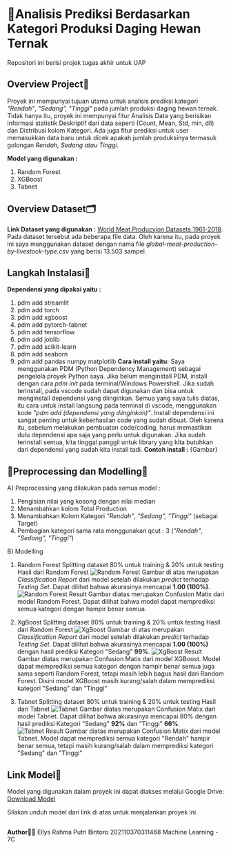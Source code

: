 # 🤖Analisis Prediksi Berdasarkan Kategori Produksi Daging Hewan Ternak

Repositori ini berisi projek tugas akhir untuk UAP

## Overview Project🔎 

Proyek ini mempunyai tujuan utama untuk analisis prediksi kategori _"Rendah"_, _"Sedang",_ _"Tinggi"_  pada jumlah produksi daging hewan ternak.
Tidak hanya itu, proyek ini mempunyai fitur Analisis Data yang berisikan informasi statistik Deskriptif dari data seperti (Count, Mean, Std, min, dll) dan Distribusi kolom Kategori. Ada juga fitur prediksi untuk user memasukkan data baru untuk dicek apakah jumlah produksinya termasuk golongan _Rendah, Sedang atau Tinggi._

**Model yang digunakan :** 
1. Random Forest
2. XGBoost
3. Tabnet

## Overview Dataset🗂️ 

**Link Dataset yang digunakan :** [World Meat Producyion Datasets 1961-2018](https://www.kaggle.com/datasets/pragadesh06/meat-production-datasets1961-2018). Pada dataset tersebut ada beberapa file data. Oleh karena itu, pada proyek ini saya menggunakan dataset dengan nama file _global-meat-production-by-livestock-type.csv_ yang berisi 13.503 sampel.

## Langkah Instalasi🚀

**Dependensi yang dipakai yaitu :**
1. pdm add streamlit
2. pdm add torch
3. pdm add xgboost
4. pdm add pytorch-tabnet
5. pdm add tensorflow
6. pdm add joblib
7. pdm add scikit-learn
8. pdm add seaborn
9. pdm add pandas numpy matplotlib
**Cara install yaitu:**
Saya menggunakan PDM (Python Dependency Management) sebagai pengelola proyek Python saya. Jika belum menginstall PDM, install dengan cara _pdm init_ pada terminal/Windows Powershell. Jika sudah terinstall, pada vscode sudah dapat digunakan dan bisa untuk menginstall dependensi yang diinginkan.
Semua yang saya tulis diatas, itu cara untuk install langsung pada terminal di vscode, menggunakan kode _"pdm add (dependensi yang diinginkan)"_. Install dependensi ini sangat penting untuk keberhasilan code yang sudah dibuat. Oleh karena itu, sebelum melakukan pembuatan code/coding, harus memastikan dulu dependensi apa saja yang perlu untuk digunakan.
Jika sudah terinstall semua, kita tinggal panggil untuk library yang kita butuhkan dari dependensi yang sudah kita install tadi.
**Contoh install :**
{Gambar}


## 🔄Preprocessing dan Modelling🤖
A) Preprocessing yang dilakukan pada semua model :
1. Pengisian nilai yang kosong dengan nilai median
2. Menambahkan kolom Total Production
3. Menambahkan Kolom Kategori _"Rendah"_, _"Sedang",_ _"Tinggi"_ (sebagai Target)
4. Pembagian kategori sama rata menggunakan qcut : 3 (_"Rendah"_, _"Sedang",_ _"Tinggi"_)

B) Modelling
1. Random Forest
   Splitting dataset 80% untuk training & 20% untuk testing
   Hasil dari Random Forest
   ![Random Forest](assets/random_forest.jpg)
   Gambar di atas merupakan _Classification Report_ dari model setelah dilakukan _predict_ terhadap _Testing Set_. Dapat dilihat bahwa akurasinya mencapai **1.00 (100%)**.
   ![Random Forest Result](assets/rf_result.jpg)
   Gambar diatas merupakan Confusion Matix dari model Random Forest. Dapat dilihat bahwa model dapat memprediksi semua kategori dengan hampir benar semua.

2. XgBoost
   Splitting dataset 80% untuk training & 20% untuk testing
   Hasil dari Random Forest
   ![XgBoost](assets/xgboost.jpg)
   Gambar di atas merupakan _Classification Report_ dari model setelah dilakukan _predict_ terhadap _Testing Set_. Dapat dilihat bahwa akurasinya mencapai **1.00 (100%)** dengan hasil prediksi Kategori "Sedang" **99%**.
   ![XgBoost Result](assets/xgboost_result.jpg)
   Gambar diatas merupakan Confusion Matix dari model XGBoost. Model dapat memprediksi semua kategori dengan hampir benar semua juga sama seperti Random Forest, tetapi masih lebih bagus hasil dari Random Forest. Disini model XGBoost masih kurang/salah dalam memprediksi kategori "Sedang" dan "Tinggi"

3. Tabnet
   Splitting dataset 80% untuk training & 20% untuk testing
   Hasil dari Tabnet
   ![Tabnet](assets/Tabnet.jpg)
   Gambar diatas merupakan Confusion Matix dari model Tabnet. Dapat dilihat bahwa akurasinya mencapai 80% dengan hasil prediksi Kategori "Sedang" **92%** dan "Tinggi" **66%**.
   ![Tabnet Result](assets/Tabnet_result.jpg)
   Gambar diatas merupakan Confusion Matix dari model Tabnet. Model dapat memprediksi semua kategori "Rendah" hampir benar semua, tetapi masih kurang/salah dalam memprediksi kategori "Sedang" dan "Tinggi"


## Link Model🤖

Model yang digunakan dalam proyek ini dapat diakses melalui Google Drive:
[Download Model](https://drive.google.com/drive/folders/1Gdc-B5pRz4Qv_Argh-KXFc6i44yCT3HC?usp=sharing)

Silakan unduh model dari link di atas untuk menjalankan proyek ini.

## 
**Author**👩‍💻
Ellys Rahma Putri Bintoro
202110370311468
Machine Learning - 7C           

